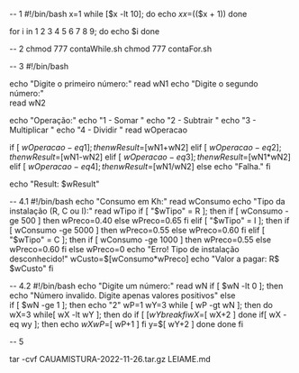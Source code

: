 -- 1
#!/bin/bash
x=1
while [$x -lt 10]; 
do
    echo $x
    x=$(($x + 1)) 
done

for i in 1 2 3 4 5 6 7 8 9; do 
    echo $i 
done 

-- 2
chmod 777 contaWhile.sh
chmod 777 contaFor.sh

-- 3
#!/bin/bash

echo "Digite o primeiro número:" 
    read wN1
echo "Digite o segundo número:"  
    read wN2

echo "Operação:"
echo "1 - Somar "
echo "2 - Subtrair "
echo "3 - Multiplicar "
echo "4 - Dividir "
  read wOperacao

if   [ $wOperacao -eq 1 ];   then
  wResult=$[wN1+wN2]
elif [ $wOperacao -eq 2 ]; then
  wResult=$[wN1-wN2]
elif [ $wOperacao -eq 3 ]; then
  wResult=$[wN1*wN2]
elif [ $wOperacao -eq 4 ]; then
  wResult=$[wN1/wN2]
else
  echo "Falha."
fi

echo "Result: $wResult"

-- 4.1
#!/bin/bash
echo "Consumo em Kh:"
    read wConsumo
echo "Tipo da instalação (R, C ou I):"
    read wTipo
if [ "$wTipo" = R ]; then
    if [ wConsumo -ge 500 ] 
    then
    wPreco=0.40
    else 
    wPreco=0.65
    fi
elif [ "$wTipo" = I ]; then
    if [ wConsumo -ge 5000 ] 
    then
    wPreco=0.55
    else 
    wPreco=0.60
    fi
elif [ "$wTipo" = C ]; then
    if [ wConsumo -ge 1000 ]
    then
    wPreco=0.55
    else 
    wPreco=0.60
    fi
else 
wPreco=0
echo "Erro! Tipo de instalação desconhecido!"
wCusto=$[wConsumo*wPreco]
echo "Valor a pagar: R$ $wCusto"
fi

-- 4.2
#!/bin/bash
echo "Digite um número:"
 read wN
if [ $wN -lt 0 ]; then 
    echo "Número invalido. Digite apenas valores positivos"
else   
    if [ $wN -ge 1 ]; then
        echo "2"
        wP=1
        wY=3
        while [ wP -gt wN ]; then 
        do
            wX=3
            while[ wX -lt wY ]; then
            do
                if [ $[ wY%0 ] -eq 0 ]; then
                    break
                fi
                wX=$[ wX+2 ]
            done
            if[ wX -eq wy ]; then 
                echo $wX
                wP=$[ wP+1 ]
            fi
            y=$[ wY+2 ]
        done
    done
fi

-- 5 

tar -cvf CAUAMISTURA-2022-11-26.tar.gz LEIAME.md
